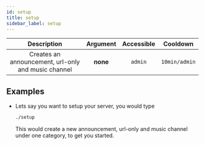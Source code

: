 ```yaml
---
id: setup
title: setup
sidebar_label: setup
---
```


|                     Description                     | Argument | Accessible |   Cooldown    |
| :-------------------------------------------------: | :------: | :--------: | :-----------: |
| Creates an announcement, url-only and music channel | __none__ |  `admin`   | `10min/admin` |

## Examples

* Lets say you want to setup your server, you would type
    ```bash
    ./setup
    ```

    This would create a new announcement, url-only and music channel under one category, to get you started.